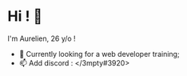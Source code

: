 # Hi ! 🤙

I'm Aurelien, 26 y/o !

- 🎒 Currently looking for a web developer training;
- 📫 Add discord : </3mpty#3920>


<!--
**3mpty78/3mpty78** is a ✨ _special_ ✨ repository because its `README.md` (this file) appears on your GitHub profile.

Here are some ideas to get you started:

- 🔭 I’m currently working on ...
- 🌱 I’m currently looking for a Web Developer training.
- 👯 I’m looking to collaborate on ...
- 🤔 I’m looking for help with ...
- 💬 Ask me about ...
- 📫 How to reach me: discord : 3mpty#3920
- 😄 Pronouns: ...
- ⚡ Fun fact: ...
-->
